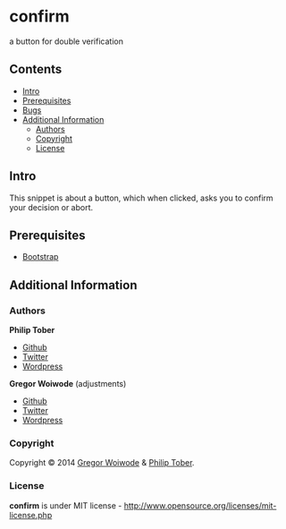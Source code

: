 # confirm
a button for double verification

## Contents

- [Intro](#intro)
- [Prerequisites](#prerequisites)
- [Bugs](#bugs)
- [Additional Information](#additional-information)
  - [Authors](#authors)
  - [Copyright](#copyright)
  - [License](#license)

## Intro
This snippet is about a button, which when clicked, asks you to confirm your decision or abort.

## Prerequisites
+ [Bootstrap](http://getbootstrap.com/)

## Additional Information

### Authors

**Philip Tober**

+ [Github](https://github.com/philiptober)
+ [Twitter](https://twitter.com/philiptober)
+ [Wordpress](http://philiptober.wordpress.com/)

**Gregor Woiwode** (adjustments)

+ [Github](https://github.com/GregOnNet)
+ [Twitter](https://twitter.com/GregOnNet)
+ [Wordpress](http://www.woiwode.info/blog/)

### Copyright
Copyright © 2014 [Gregor Woiwode](https://twitter.com/GregOnNet) & [Philip Tober](https://twitter.com/philiptober).

### License 
**confirm** is under MIT license - http://www.opensource.org/licenses/mit-license.php
